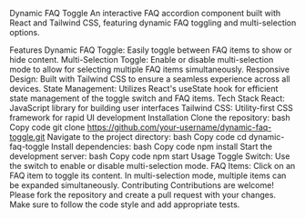 Dynamic FAQ Toggle
An interactive FAQ accordion component built with React and Tailwind CSS, featuring dynamic FAQ toggling and multi-selection options.

Features
Dynamic FAQ Toggle: Easily toggle between FAQ items to show or hide content.
Multi-Selection Toggle: Enable or disable multi-selection mode to allow for selecting multiple FAQ items simultaneously.
Responsive Design: Built with Tailwind CSS to ensure a seamless experience across all devices.
State Management: Utilizes React's useState hook for efficient state management of the toggle switch and FAQ items.
Tech Stack
React: JavaScript library for building user interfaces
Tailwind CSS: Utility-first CSS framework for rapid UI development
Installation
Clone the repository:
bash
Copy code
git clone https://github.com/your-username/dynamic-faq-toggle.git
Navigate to the project directory:
bash
Copy code
cd dynamic-faq-toggle
Install dependencies:
bash
Copy code
npm install
Start the development server:
bash
Copy code
npm start
Usage
Toggle Switch: Use the switch to enable or disable multi-selection mode.
FAQ Items: Click on an FAQ item to toggle its content. In multi-selection mode, multiple items can be expanded simultaneously.
Contributing
Contributions are welcome! Please fork the repository and create a pull request with your changes. Make sure to follow the code style and add appropriate tests.
